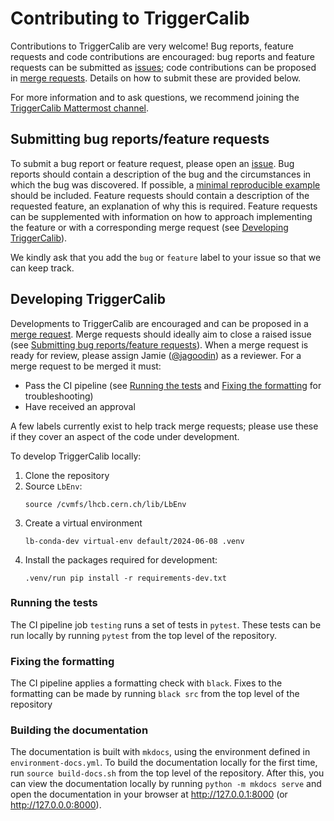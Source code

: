 # Contributing to TriggerCalib

Contributions to TriggerCalib are very welcome! Bug reports, feature requests and code contributions are encouraged: bug reports and feature requests can be submitted as [issues](https://gitlab.cern.ch/lhcb-rta/triggercalib/-/issues); code contributions can be proposed in [merge requests](https://gitlab.cern.ch/lhcb-rta/triggercalib/-/merge_requests). Details on how to submit these are provided below.

For more information and to ask questions, we recommend joining the [TriggerCalib Mattermost channel](https://mattermost.web.cern.ch/lhcb/channels/triggercalib).

## Submitting bug reports/feature requests

To submit a bug report or feature request, please open an [issue](https://gitlab.cern.ch/lhcb-rta/triggercalib/-/issues).
Bug reports should contain a description of the bug and the circumstances in which the bug was discovered.
If possible, a [minimal reproducible example](https://en.wikipedia.org/wiki/Minimal_reproducible_example) should be included.
Feature requests should contain a description of the requested feature, an explanation of why this is required.
Feature requests can be supplemented with information on how to approach implementing the feature or with a corresponding merge request (see [Developing TriggerCalib](#Developing-TriggerCalib)).

We kindly ask that you add the `bug` or `feature` label to your issue so that we can keep track.


## Developing TriggerCalib

Developments to TriggerCalib are encouraged and can be proposed in a [merge request](https://gitlab.cern.ch/lhcb-rta/triggercalib/-/merge_requests).
Merge requests should ideally aim to close a raised issue (see [Submitting bug reports/feature requests](#Submitting-bug-reports/feature-requests)).
When a merge request is ready for review, please assign Jamie ([@jagoodin](https://gitlab.cern.ch/jagoodin)) as a reviewer.
For a merge request to be merged it must:

- Pass the CI pipeline (see [Running the tests](#Running-the-tests) and [Fixing the formatting](#Fixing-the-formatting) for troubleshooting)
- Have received an approval

A few labels currently exist to help track merge requests; please use these if they cover an aspect of the code under development.

To develop TriggerCalib locally:
1. Clone the repository
2. Source `LbEnv`:
    ```
    source /cvmfs/lhcb.cern.ch/lib/LbEnv
    ```
3. Create a virtual environment
    ```
    lb-conda-dev virtual-env default/2024-06-08 .venv
    ```
4. Install the packages required for development:
    ```
    .venv/run pip install -r requirements-dev.txt
    ```

### Running the tests

The CI pipeline job `testing` runs a set of tests in `pytest`.
These tests can be run locally by running `pytest` from the top level of the repository.

### Fixing the formatting

The CI pipeline applies a formatting check with `black`.
Fixes to the formatting can be made by running `black src` from the top level of the repository

### Building the documentation

The documentation is built with `mkdocs`, using the environment defined in `environment-docs.yml`.
To build the documentation locally for the first time, run `source build-docs.sh` from the top level of the repository.
After this, you can view the documentation locally by running `python -m mkdocs serve` and open the documentation in your browser at http://127.0.0.1:8000 (or http://127.0.0.0:8000).
